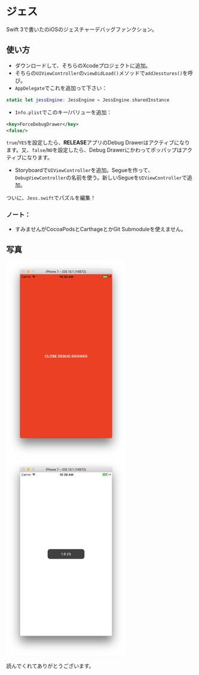 # ジェス
Swift 3で書いたのiOSのジェスチャーデバッグファンクション。

## 使い方
- ダウンロードして、そちらのXcodeプロジェクトに追加。
- そちらの`UIViewController`の`viewDidLoad()`メソッドで`addJesstures()`を呼び。
- `AppDelegate`でこれを追加って下さい：

```swift
static let jessEngine: JessEngine = JessEngine.sharedInstance
```

- `Info.plist`でこのキー/バリューを追加：

```xml
<key>ForceDebugDrawer</key>
<false/>
```

`true`/`YES`を設定したら、**RELEASE**アプリのDebug Drawerはアクティブになります。又、`false`/`NO`を設定したら、Debug Drawerにかわってポッパップはアクティブになります。

- Storyboardで`UIViewController`を追加。Segueを作って、`DebugViewController`の名前を使う。新しいSegueを`UIViewController`で追加。

ついに、`Jess.swift`でパズルを編集！

### ノート：
- すみませんがCocoaPodsとCarthageとかGit Submoduleを使えません。

## 写真

<img src="https://github.com/jtribe/jess/raw/master/Screenshots/Drawer.png" width="320"/>
<img src="https://github.com/jtribe/jess/raw/master/Screenshots/Popup.png" width="320"/>

読んでくれてありがとうございます。
